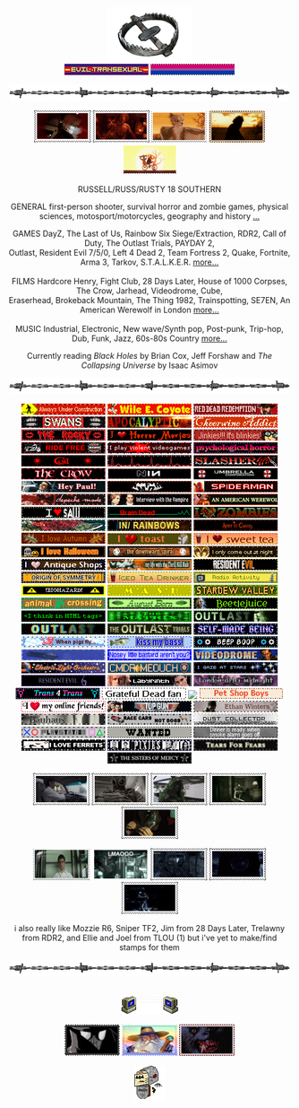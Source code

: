 <p align="center" > <a href="https://nightvisiongoggles.neocities.org/" title="MY NEOCITIES" target="_blank"/> <img src="line2.png" height="97.5px" width="152px"> </a> <br> <img src="eviltrans.gif"> <img src="bi.gif">
<p align="center"> <img src="barbwire.png"> <br> 
<p align="center"> <a href="https://outlast.fandom.com/wiki/Night_Hunter" title="NIGHT HUNTER from Outlast Trials"><img src="nh-exec.gif"></a> <a href="https://hero.fandom.com/wiki/Jimmy_(Hardcore_Henry)" title="JIMMY from Hardcore Henry"><img src="jimmy.gif"></a> <a href="https://fantasticmrfox.fandom.com/wiki/Ash" title="ASH from Fantastic Mr. Fox"><img src="fantasticmrfox.gif"></a> <a href="" title="BUBBA from TCM i don't kin him i just thought this stamp was nice"><img src="bubba.gif"></a> <a href="https://nightinthewoods.fandom.com/wiki/Gregg_Lee" title="GREGG from Night in The Woods"><img src="maeandgregg.gif"></a> </p> 
<!-- interests -->
<p align="center"> RUSSELL/RUSS/RUSTY 18 SOUTHERN</p>
<p align="center"> GENERAL first-person shooter, survival horror and zombie games, physical sciences, motosport/motorcycles, geography and history <a href="https://spacehey.com/praisethelard" title="SPACEHEY">...</a> <br>
<p align="center"> GAMES DayZ, The Last of Us, Rainbow Six Siege/Extraction, RDR2, Call of Duty, The Outlast Trials, PAYDAY 2, <br> Outlast, Resident Evil 7/5/0, Left 4 Dead 2, Team Fortress 2, Quake, Fortnite, Arma 3, Tarkov, S.T.A.L.K.E.R. <a href="https://steamcommunity.com/id/praisethegoodlard/" title="STEAM">more...</a> <br> <br> FILMS Hardcore Henry, Fight Club, 28 Days Later, House of 1000 Corpses, The Crow, Jarhead, Videodrome, Cube, <br> Eraserhead, Brokeback Mountain, The Thing 1982, Trainspotting, SE7EN, An American Werewolf in London <a href="https://letterboxd.com/pigfaced/" title="LETTERBOXD">more...</a> <br> <br> MUSIC Industrial, Electronic, New wave/Synth pop, Post-punk, Trip-hop, Dub, Funk, Jazz, 60s-80s Country <a href="https://www.last.fm/user/hydrograd" title="LAST.FM">more...</a> <br> <p align="center"> Currently reading <i>Black Holes</i> by Brian Cox, Jeff Forshaw and <i>The Collapsing Universe</i> by Isaac Asimov</p>
<p align="center"> <img src="barbwire.png"> <br> 
<!-- blinkies section -->
<p align="center"> <img src="alwaysunderconstr.gif"> <img src="wile-e-coyote.gif"> <img src="RDR.gif"> <img src="swans.gifv" height="20" width="150"> <img src="apocalyptic.gif" height="20" width="150"> <img src="cheerwine.gif"> <img src="rockyhorror.gif"> <img src="horror-movies.gif"> <img src="jinkies.gif"> <img src="ride-free.gif"> <img src="violent-videogames.gif"> <img src="psych.gif"> <img src="coil.gifv" height="20" width="150"> <img src="pulse.gif"> <img src="slasher.gif"> <img src="thecrow.gif"> <img src="NIN.gifv" height="20" width="150"> <img src="umbrellacorp.gif" height="20" width="150"> <img src="americanpsycho.gif" height="20" width="150"> <img src="kmfdm.gif"> <img src="spiderman.gif"> <img src="depeche.gif" height="20" width="150"> <img src="iwtv.gif"> <img src="americanwerewolfinlondon.gif"> <img src="saw.gif"> <img src="braindead.gif"> <img src="zombies.gif"> <img src="salmon.gif"> <img src="radiohead.gif"> <!-- orange --> <img src="aliceinchains.gif" height="20" width="150"> <img src="autumn.gif"> <img src="toast.gif"> <img src="sweettea.gif"> <img src="lovehalloween.gif"> <img src="TDS.gifv" height="20" width="150"> <!-- yellow --> <img src="night.gif"> <img src="antiqueshops.gif"> <img src="tkk.gif" height="20" width="150"> <img src="RE7.gif" height="20" width="150"> <img src="originofsymmetry.gif"> <img src="iced-tea.gif"> <img src="radioactivity.gif"> <img src="biohazard.gif"> <img src="mash.gif"> <!-- green --> <img src="sdv.gif"> <img src="ac.gif"> <img src="august.gif"> <img src="beetlejuice.gif"> <img src="htmltags.gif" height="20" width="150"> <img src="the-matrix.gif" height="20" width="150"> <img src="whistleblower.gif"> <img src="outlast.gif"> <img src="theoutlasttrials.gif"> <!-- blue --> <img src="self-madebeing.gif"> <img src=pigsfly.gif"> <img src="kissmybass.gif"> <img src="beep boop.gif"> <img src="squid.gif" height="20" width="150"> <img src="bastard.gif"> <img src="videodrome.gif"> <img src="ELO.gifv"> <img src="cmdrmeouch.gif" height="20" width="150"> <!-- purple --> <img src="stargaze.gif"> <img src="RE6.gif" height="20" width="150"> <img src="labyrinth.gif"> <img src="lam.gif" height="20" width="150"> <img src="t4t.gif"> <img src="deadfan.gifv"> <img src="born-to-die.gif"> <img src="petshopboys.gifv"> <img src="online-friends.gif"> <img src="top-gun.gif"> <img src="ethan.gifv"> <img src="bauhaus.gif" height="20" width="150"> <img src="cars-not-dogs.gif"> <img src="dustcollector.gif"> <img src="ps.gif"> <img src="wanted.gif"> <img src="smokealarm.gif"> <img src="ferrets.gif"> <img src="pixies.gif"> <img src="tearsforfears.gifv" height="20" width="150"> <img src="sistersofmercy.gifv" height="20" width="150"> </p>
<!--stamps section-->
<p align="center"> <a href="https://hero.fandom.com/wiki/Jimmy_(Hardcore_Henry)" title="JIMMY from Hardcore Henry"><img src="driverjimmy.gif"></a> <a href="https://www.ubisoft.com/en-us/game/rainbow-six/siege/game-info/operators/smoke" title="SMOKE from Rainbow 6"><img src="smokestamp.gif"></a> <a href="https://hero.fandom.com/wiki/Jimmy_(Hardcore_Henry)" title="JIMMY from Hardcore Henry"><img src="ghilliejimmy.gif"></a> <a href="https://outlast.fandom.com/wiki/Night_Hunter" title="NIGHT HUNTER from Outlast Trials"><img src="nh-looking.gif"></a> <a href="https://sawfilms.fandom.com/wiki/Amanda_Young" title="AMANDA from SAW"><img src="amanda.gif"></a> </p>
<p align="center"> <a href="https://en.wikipedia.org/wiki/The_Narrator_(Fight_Club)" title="THE NARRATOR from Fight Club"><img src="narrator.gifv" width="101px" height="57px"></a> <a href="https://residentevil.fandom.com/wiki/Albert_Wesker" title="WESKER from Resident Evil"><img src="LMAOOO.gif" height="57px" width="101px"></a> <a href="https://payday.fandom.com/wiki/Cloaker_(Payday_2)" title="CLOAKERS from PAYDAY 2"<img src="cloaker.gif"></a> <a href="https://callofduty.fandom.com/wiki/John_Price" title="PRICE from Call of Duty: MW"><img src="price1.gif"></a> <a href="https://www.ubisoft.com/en-us/game/rainbow-six/siege/game-info/operators/glaz" title="GLAZ from Rainbow 6"><img src="glazstamp.gif"></a> <a href="https://callofduty.fandom.com/wiki/Keegan_P._Russ" title="KEEGAN P. RUSS from Call of Duty: Ghosts"><img src="keeganstealth.gif"></a> </p>
<p align="center"> i also really like Mozzie R6, Sniper TF2, Jim from 28 Days Later, Trelawny from RDR2, and Ellie and Joel from TLOU (1) but i've yet to make/find stamps for them </p>
<!-- friends -->
<p align="center"> <img src="barbwire.png"> <br> 
<br> <p align="center"> <a href="" title="MY FRIENDS"/> <img src="computeremail.gif"> </a>
<p align="center"> <a href="https://github.com/neurozoned" title="CODY"><img src="noir.png" height="56" width="99"></a> <a href="https://github.com/dethglok2000" title="TOKI"/><img src="fuckingevilwizard.png" height="56" width="99"></a> <a href="https://github.com/dogsoldiers" title="CHRIS"/><img src="werewolfinlondon.gif" height="56" width="99"></a>
<br> <p align="center"> <a href="https://jimmy.atabook.org/" title="ATABOOK"><img src="guestbook.gif"></a>
